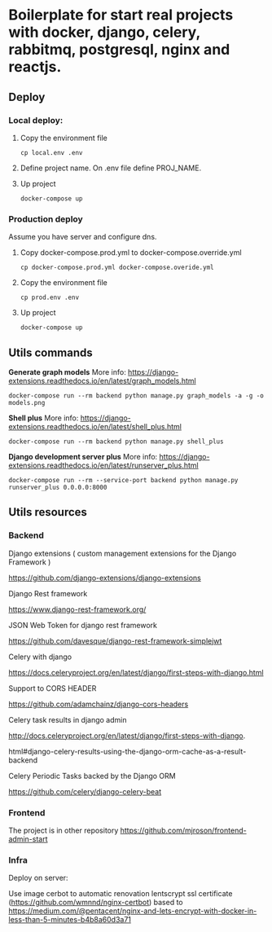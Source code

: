 # Boilerplate for start real projects with docker, django, celery, rabbitmq, postgresql, nginx and reactjs.

## Deploy

### Local deploy:

1. Copy the environment file

   `cp local.env .env`

2. Define project name. 
   On .env file define PROJ_NAME.

3. Up project

   `docker-compose up`

### Production deploy

Assume you have server and configure dns.

1. Copy docker-compose.prod.yml to docker-compose.override.yml

   `cp docker-compose.prod.yml docker-compose.overide.yml`

2. Copy the environment file

   `cp prod.env .env`

3. Up project

   `docker-compose up`

## Utils commands

**Generate graph models**
More info: https://django-extensions.readthedocs.io/en/latest/graph_models.html

`docker-compose run --rm backend python manage.py graph_models -a -g -o models.png`

**Shell plus**
More info: https://django-extensions.readthedocs.io/en/latest/shell_plus.html

`docker-compose run --rm backend python manage.py shell_plus`

**Django development server plus**
More info: https://django-extensions.readthedocs.io/en/latest/runserver_plus.html

`docker-compose run --rm --service-port backend python manage.py runserver_plus 0.0.0.0:8000`

## Utils resources

### Backend

Django extensions ( custom management extensions for the Django Framework )

https://github.com/django-extensions/django-extensions

Django Rest framework

https://www.django-rest-framework.org/

JSON Web Token for django rest framework

https://github.com/davesque/django-rest-framework-simplejwt

Celery with django

https://docs.celeryproject.org/en/latest/django/first-steps-with-django.html

Support to CORS HEADER

https://github.com/adamchainz/django-cors-headers

Celery task results in django admin

http://docs.celeryproject.org/en/latest/django/first-steps-with-django.

html#django-celery-results-using-the-django-orm-cache-as-a-result-backend

Celery Periodic Tasks backed by the Django ORM

https://github.com/celery/django-celery-beat

### Frontend

The project is in other repository https://github.com/mjroson/frontend-admin-start


### Infra

Deploy on server: 

Use image cerbot to automatic renovation lentscrypt ssl certificate (https://github.com/wmnnd/nginx-certbot) based to https://medium.com/@pentacent/nginx-and-lets-encrypt-with-docker-in-less-than-5-minutes-b4b8a60d3a71